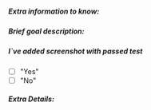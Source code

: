 ##### Extra information to know:

##### Brief goal description:

##### I`ve added screenshot with passed test
 - [ ] "Yes"
 - [ ] "No"
 
##### Extra Details:  
